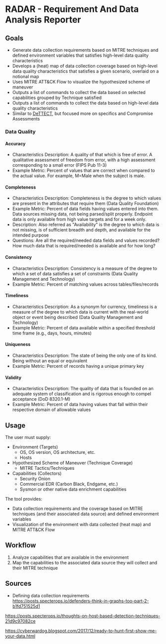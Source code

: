# RADAR - Requirement And Data Analysis Reporter

## Goals
- Generate data collection requirements based on MITRE techniques and defined environment variables that satisfies high-level data quality characteristics
- Develops a (heat) map of data collection coverage based on high-level data quality characteristics that satisfies a given scenario, overlaid on a notional map
- Uses MITRE ATT&CK Flow to visualize the hypothesized scheme of maneuver
- Outputs a list of commands to collect the data based on selected capabilities grouped by Technique satisfied 
- Outputs a list of commands to collect the data based on high-level data quality characteristics
- Similar to [DeTTECT](https://github.com/rabobank-cdc/DeTTECT), but focused more on specifics and Compromise Assessments


### Data Quality
#### Accuracy
- Characteristics Description: A quality of that which is free of error. A qualitative assessment of freedom from error, with a high assessment corresponding to a small error (FIPS Pub 11-3)
- Example Metric: Percent of values that are correct when compared to the actual value. For example, M=Male when the subject is male.

#### Completeness
- Characteristics Description: Completeness is the degree to which values are present in the attributes that require them (Data Quality Foundation)
- Example Metric: Percent of data fields having values entered into them. Data sources missing data, not being parsed/split properly. Endpoint data is only available from high value targets and for a week only.
- Description: Also referred as "Availability" is the degree to which data is not missing, is of sufficient breadth and depth, and available for the intended purpose
- Questions: Are all the required/needed data fields and values recorded? How much data that is required/needed is available and for how long?


#### Consistency
- Characteristics Description: Consistency is a measure of the degree to which a set of data satisfies a set of constraints (Data Quality Management and Technology)
- Example Metric: Percent of matching values across tables/files/records

#### Timeliness
- Characteristics Description: As a synonym for currency, timeliness is a measure of the degree to which data is current with the real-world object or event being described (Data Quality Management and Technology)
- Example Metric: Percent of data available within a specified threshold time frame (e.g., days, hours, minutes)

#### Uniqueness
- Characteristics Description: The state of being the only one of its kind. Being without an equal or equivalent
- Example Metric: Percent of records having a unique primary key

#### Validity
- Characteristics Description: The quality of data that is founded on an adequate system of classification and is rigorous enough to compel acceptance (DoD 8320.1-M)
- Example Metric: Percent of data having values that fall within their respective domain of allowable values

## Usage
The user must supply:
- Environment (Targets)
  - OS, OS version, OS architecture, etc.
  - Hosts
- Hypothesized Scheme of Maneuver (Technique Coverage)
  - MITRE Tactics/Techniques
- Capabilities (Collectors)
  - Security Onion
  - Commercial EDR (Carbon Black, Endgame, etc.)
  - Sysmon or other native data enrichment capabilities

The tool provides:
- Data collection requirements and the coverage based on MITRE techniques (and their associated data source) and defined environment variables
- Visualization of the environment with data collected (heat map) and MITRE ATT&CK Flow

## Workflow
1. Analyze capabilities that are available in the environment
2. Map the capabilities to the associated data source they will collect and their MITRE technique



## Sources
- Defining data collection requirements
https://posts.specterops.io/defenders-think-in-graphs-too-part-2-b1fd751525d1

https://posts.specterops.io/thoughts-on-host-based-detection-techniques-21d9c97082ce

https://cyberwardog.blogspot.com/2017/12/ready-to-hunt-first-show-me-your-data.html

